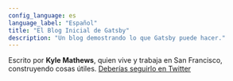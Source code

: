 ```yaml
---
config_language: es
language_label: "Español"
title: "El Blog Inicial de Gatsby"
description: "Un blog demostrando lo que Gatsby puede hacer."
---
```


Escrito por **Kyle Mathews**, quien vive y trabaja en San
Francisco, construyendo cosas útiles.
[Deberías seguirlo en Twitter](https://twitter.com/kylemathews)